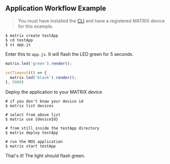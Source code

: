 ## Application Workflow Example

> You must have installed the [CLI](../overview/cli.md) and have a registered MATRIX device for this example.

```
$ matrix create testApp
$ cd testApp
$ vi app.js
```

Enter this to `app.js`. It will flash the LED green for 5 seconds.
```js
matrix.led('green').render();

setTimeout(() => {
  matrix.led('black').render();
}, 5000)
```

Deploy the application to your MATRIX device
```
# if you don't know your device id
$ matrix list devices

# select from above list
$ matrix use {deviceId}

# from still inside the testApp directory
$ matrix deploy testApp

# run the MOS application
$ matrix start testApp
```

That's it! The light should flash green.
